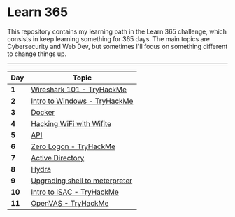 # Learn 365

This repository contains my learning path in the Learn 365 challenge, which consists in keep learning something for 365 days. The main topics are Cybersecurity and Web Dev, but sometimes I'll focus on something different to change things up.

___
Day | Topic
--- | ---
**1** | [Wireshark 101 - TryHackMe](/days/day1.md)
**2** | [Intro to Windows - TryHackMe](/days/day2.md)
**3** | [Docker](/days/day3.md)
**4** | [Hacking WiFi with Wifite](/days/day4.md)
**5** | [API](/days/day5.md)
**6** | [Zero Logon - TryHackMe](/days/day6.md)
**7** | [Active Directory](/days/day7.md)
**8** | [Hydra](/days/day8.md)
**9** | [Upgrading shell to meterpreter](/days/day9.md)
**10** | [Intro to ISAC - TryHackMe](/days/day10.md)
**11** | [OpenVAS - TryHackMe](/days/day11.md)